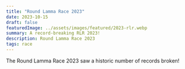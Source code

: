 ```yaml
---
title: "Round Lamma Race 2023"
date: 2023-10-15
draft: false
featuredImage: ../assets/images/featured/2023-rlr.webp
summary: A record-breaking RLR 2023!
description: Round Lamma Race 2023
tags: race
---
```


T﻿he Round Lamma Race 2023 saw a historic number of records broken!
